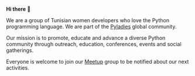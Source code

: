 **Hi there** 👋

We are a group of Tunisian women developers who love the Python programming language. We are part of the [Pyladies](http://pyladies.com/) global community.

Our mission is to promote, educate and advance a diverse Python community through outreach, education, conferences, events and social gatherings.

Everyone is welcome to join our [Meetup](https://www.meetup.com/pyladies-tunis/) group to be notified about our next activities.
